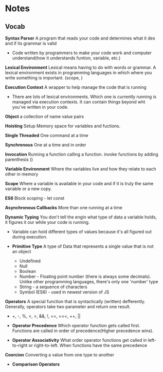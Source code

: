 # Notes

## Vocab

**Syntax Parser** A program that reads your code and determines what it des and if its grammar is valid

- Code written by programmers to make your code work and computer understand(how it understands funtion, variable, etc.)

**Lexical Environment** Lexical means having to do with words or grammar. A lexical environment exists in programming languages in which where you write something is important. (scope, )

**Execution Context** A wrapper to help manage the code that is running

- There are lots of lexical environments. Which one is currently running is managed via execution contexts. It can contain things beyond wht you've written in your code.

**Object** a collection of name value pairs

**Hoisting** Setup Memory space for variables and fuctions.

**Single Threaded** One command at a time

**Synchronous** One at a time and in order

**Invocation** Running a function calling a function. invoke functions by adding parenthesis ()

**Variable Environment** Where the variables live and how they relate to each other in memory

**Scope** Where a variable is available in your code and if it is truly the same variable or a new copy.

**ES6** Block scoping - let const

**Asynchronous Callbacks** More than one running at a time

**Dynamic Typing** You don't tell the engin what type of data a variable holds, it figures it our while your code is running.

- Variable can hold different types of values because it's all figured out during execution.

- **Primitive Type** A type of Data that represents a single value that is not an object
  - Undefined
  - Null
  - Boolean
  - Number - Floating point number (there is always some decimals). Unlike other programming languages, there's only one 'number' type
  - String - a sequence of characters
  - Symbol (ES6) - used in newest version of JS

**Operators** A special function that is syntactically (written) defferently. Generally, operators take two parameter and return one result.

- +, -, %, <, >, &&, !, ==, ===, ++, ||

- **Operator Precedence** Which operator function gets called first. Functions are called in order of precedence(Higher precedence wins).

- **Operator Associativity** What order operator functions get called in left-to-right or right-to-left. When functions have the same precedence

**Coercion** Converting a value from one type to another

- **Comparison Operators** 